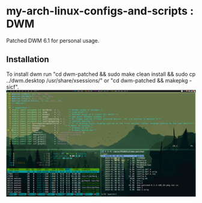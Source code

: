 # my-arch-linux-configs-and-scripts : DWM
Patched DWM 6.1 for personal usage.

Installation
------------
To install dwm run "cd dwm-patched && sudo make clean install && sudo cp ../dwm.desktop /usr/share/xsessions/" or "cd dwm-patched && makepkg -sicf".
![Screenshot](screenshot1.png)
